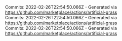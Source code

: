 Commits: 2022-02-26T22:54:50.066Z - Generated via https://github.com/marketplace/actions/artificial-grass
<br>
Commits: 2022-02-26T22:54:50.066Z - Generated via https://github.com/marketplace/actions/artificial-grass
<br>
Commits: 2022-02-26T22:54:50.066Z - Generated via https://github.com/marketplace/actions/artificial-grass
<br>
